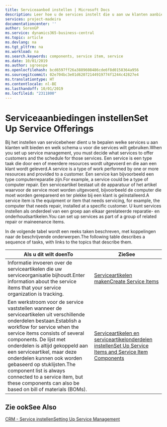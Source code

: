 ```yaml
---
title: Serviceaanbod instellen | Microsoft Docs
description: Leer hoe u de services instelt die u aan uw klanten aanbiedt.
services: project-madeira
documentationcenter: ''
author: SorenGP
ms.service: dynamics365-business-central
ms.topic: article
ms.devlang: na
ms.tgt_pltfrm: na
ms.workload: na
ms.search.keywords: components, service item, service
ms.date: 10/01/2019
ms.author: sgroespe
ms.openlocfilehash: bcd6597ff26a3889608486cde6f8d0158364a956
ms.sourcegitcommit: 02e704bc3e01d62072144919774f1244c42827e4
ms.translationtype: HT
ms.contentlocale: nl-BE
ms.lasthandoff: 10/01/2019
ms.locfileid: "2311800"
---
```

# <a name="set-up-service-offerings"></a><span data-ttu-id="5f5d7-103">Serviceaanbiedingen instellen</span><span class="sxs-lookup"><span data-stu-id="5f5d7-103">Set Up Service Offerings</span></span>
<span data-ttu-id="5f5d7-104">Bij het instellen van servicebeheer dient u te bepalen welke services u aan klanten wilt bieden en welk schema u voor die services wilt gebruiken.</span><span class="sxs-lookup"><span data-stu-id="5f5d7-104">When you set up service management, you must decide what services to offer customers and the schedule for those services.</span></span> <span data-ttu-id="5f5d7-105">Een service is een type taak die door een of meerdere resources wordt uitgevoerd en die aan een klant wordt geleverd.</span><span class="sxs-lookup"><span data-stu-id="5f5d7-105">A service is a type of work performed by one or more resources and provided to a customer.</span></span> <span data-ttu-id="5f5d7-106">Een service kan bijvoorbeeld een type computerreparatie zijn.</span><span class="sxs-lookup"><span data-stu-id="5f5d7-106">For example, a service could be a type of computer repair.</span></span> <span data-ttu-id="5f5d7-107">Een serviceartikel bestaat uit de apparatuur of het artikel waarvoor de service moet worden uitgevoerd, bijvoorbeeld de computer die moet worden gerepareerd en ter plekke bij een klant is geïnstalleerd.</span><span class="sxs-lookup"><span data-stu-id="5f5d7-107">A service item is the equipment or item that needs servicing, for example, the computer that needs repair, installed at a specific customer.</span></span> <span data-ttu-id="5f5d7-108">U kunt services instellen als onderdeel van een groep aan elkaar gerelateerde reparatie- en onderhoudsartikelen.</span><span class="sxs-lookup"><span data-stu-id="5f5d7-108">You can set up services as part of a group of related repair or maineenance items.</span></span>  
  
<span data-ttu-id="5f5d7-109">In de volgende tabel wordt een reeks taken beschreven, met koppelingen naar de beschrijvende onderwerpen.</span><span class="sxs-lookup"><span data-stu-id="5f5d7-109">The following table describes a sequence of tasks, with links to the topics that describe them.</span></span>  
  
|<span data-ttu-id="5f5d7-110">**Als u dit wilt doen**</span><span class="sxs-lookup"><span data-stu-id="5f5d7-110">**To**</span></span>|<span data-ttu-id="5f5d7-111">**Zie**</span><span class="sxs-lookup"><span data-stu-id="5f5d7-111">**See**</span></span>|  
|------------|-------------|  
|<span data-ttu-id="5f5d7-112">Informatie invoeren over de serviceartikelen die uw serviceorganisatie bijhoudt.</span><span class="sxs-lookup"><span data-stu-id="5f5d7-112">Enter information about the service items that your service organization is tracking.</span></span>|[<span data-ttu-id="5f5d7-113">Serviceartikelen maken</span><span class="sxs-lookup"><span data-stu-id="5f5d7-113">Create Service Items</span></span>](service-how-to-create-service-items.md)|  
|<span data-ttu-id="5f5d7-114">Een werkstroom voor de service vaststellen wanneer de serviceartikelen uit verschillende onderdelen bestaan.</span><span class="sxs-lookup"><span data-stu-id="5f5d7-114">Establish a workflow for service when the service items consists of several components.</span></span> <span data-ttu-id="5f5d7-115">De lijst met onderdelen is altijd gekoppeld aan een serviceartikel, maar deze onderdelen kunnen ook worden gebaseerd op stuklijsten.</span><span class="sxs-lookup"><span data-stu-id="5f5d7-115">The component list is always connected to a service item, but these components can also be based on bill of materials (BOMs).</span></span>|[<span data-ttu-id="5f5d7-116">Serviceartikelen en serviceartikelonderdelen instellen</span><span class="sxs-lookup"><span data-stu-id="5f5d7-116">Set Up Service Items and Service Item Components</span></span>](service-how-setup-service-items.md)|  
  
## <a name="see-also"></a><span data-ttu-id="5f5d7-117">Zie ook</span><span class="sxs-lookup"><span data-stu-id="5f5d7-117">See Also</span></span>  
[<span data-ttu-id="5f5d7-118">CRM - Service instellen</span><span class="sxs-lookup"><span data-stu-id="5f5d7-118">Setting Up Service Management</span></span>](service-setup-service.md)   